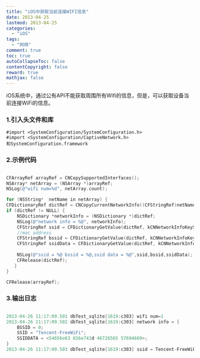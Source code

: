 ```yaml
---
title: "iOS中获取当前连接WIFI信息"
date: 2013-04-25
lastmod: 2013-04-25
categories:
  - "iOS"
tags:
  - "网络"
comment: true
toc: true
autoCollapseToc: false
contentCopyright: false
reward: true
mathjax: false
---
```


iOS系统中，通过公有API不能获取周围所有Wifi的信息，但是，可以获取设备当前连接WiFi的信息。


### 1.引入头文件和库
    #import <SystemConfiguration/SystemConfiguration.h>
    #import <SystemConfiguration/CaptiveNetwork.h>
    和SystemConfiguration.framework
    
### 2.示例代码
``` objective-c

CFArrayRef arrayRef = CNCopySupportedInterfaces();
NSArray* netArray = (NSArray *)arrayRef;
NSLog(@"wifi num=%d", netArray.count);

for (NSString*  netName in netArray) {
CFDictionaryRef dictRef = CNCopyCurrentNetworkInfo((CFStringRef)netName);
if (dictRef != NULL) {
    NSDictionary *networkInfo = (NSDictionary *)dictRef;
    NSLog(@"network info = %@", networkInfo);
    CFStringRef ssid = CFDictionaryGetValue(dictRef, kCNNetworkInfoKeySSID);
    //mac address
    CFStringRef bssid = CFDictionaryGetValue(dictRef, kCNNetworkInfoKeyBSSID);
    CFStringRef ssidData = CFDictionaryGetValue(dictRef, kCNNetworkInfoKeySSIDData);
    
    NSLog(@"ssid = %@ bssid = %@,ssid data = %@",ssid,bssid,ssidData);
    CFRelease(dictRef);
   }
}

CFRelease(arrayRef);

```    

### 3.输出日志
``` objective-c

2013-04-26 11:17:09.501 dbTest_sqlite[1619:c303] wifi num=1
2013-04-26 11:17:09.502 dbTest_sqlite[1619:c303] network info = {
    BSSID = 0;
    SSID = "Tencent-FreeWiFi";
    SSIDDATA = <54656e63 656e742d 46726565 57694669>;
}
2013-04-26 11:17:09.503 dbTest_sqlite[1619:c303] ssid = Tencent-FreeWiFi bssid = 0,ssid data = <54656e63 656e742d 46726565 57694669>

``` 
